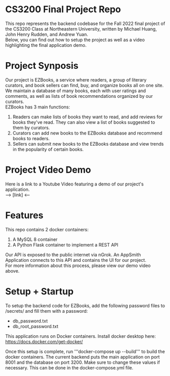 # CS3200 Final Project Repo
This repo represents the backend codebase for the Fall 2022 final project of the CS3200 Class at Northeastern University,
written by Michael Huang, John Henry Rudden, and Andrew Yuan.\
Below, you can find out how to setup the project as well as a video highlighting the final application demo.

# Project Synposis
Our project is EZBooks, a service where readers, a group of literary curators, and book sellers can find, buy, and organize books all on one site. We maintain a database of many books, each with user ratings and comments, as well as lists of book recommendations organized by our curators.  
EZBooks has 3 main functions:
1. Readers can make lists of books they want to read, and add reviews for books they've read. They can also view a list of books suggested to them by curators.
1. Curators can add new books to the EZBooks database and recommend books to readers.
1. Sellers can submit new books to the EZBooks database and view trends in the popularity of certain books.

# Project Video Demo
Here is a link to a Youtube Video featuring a demo of our project's application.\
--> [link] <--

# Features
This repo contains 2 docker containers: 
1. A MySQL 8 container
1. A Python Flask container to implement a REST API  

Our API is exposed to the public internet via nGrok. An AppSmith Application connects to this API and contains the UI for our project.\
For more information about this process, please view our demo video above.

# Setup + Startup
To setup the backend code for EZBooks, add the following password files to /secrets/ and fill them with a password:
 - db_password.txt
 - db_root_password.txt

This application runs on Docker containers. Install docker desktop here: https://docs.docker.com/get-docker/

Once this setup is complete, run '''docker-compose up --build''' to build the docker containers. The current backend puts the main
application on port 8001 and the database on port 3200. Make sure to change these values if necessary. This can be done in the 
docker-compose.yml file.






